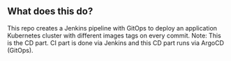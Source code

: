 ## What does this do?
This repo creates a Jenkins pipeline with GitOps to deploy an application Kubernetes cluster with different images tags on every commit. 
Note: This is the CD part. 
CI part is done via Jenkins and this CD part runs via ArgoCD (GitOps).
